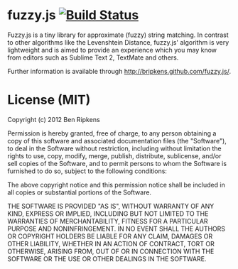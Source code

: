 # fuzzy.js [![Build Status](https://secure.travis-ci.org/bripkens/fuzzy.js.png)](https://secure.travis-ci.org/#!/bripkens/fuzzy.js)

Fuzzy.js is a tiny library for approximate (fuzzy) string matching. In
contrast to other algorithms like the Levenshtein Distance,
fuzzy.js' algorithm is very lightweight and is aimed to provide an
experience which you may know from editors such as Sublime Text 2,
TextMate and others.

Further information is available through http://bripkens.github.com/fuzzy.js/.

# License (MIT)

Copyright (c) 2012 Ben Ripkens

Permission is hereby granted, free of charge, to any person obtaining a copy of this software and associated documentation files (the "Software"), to deal in the Software without restriction, including without limitation the rights to use, copy, modify, merge, publish, distribute, sublicense, and/or sell copies of the Software, and to permit persons to whom the Software is furnished to do so, subject to the following conditions:

The above copyright notice and this permission notice shall be included in all copies or substantial portions of the Software.

THE SOFTWARE IS PROVIDED "AS IS", WITHOUT WARRANTY OF ANY KIND, EXPRESS OR IMPLIED, INCLUDING BUT NOT LIMITED TO THE WARRANTIES OF MERCHANTABILITY, FITNESS FOR A PARTICULAR PURPOSE AND NONINFRINGEMENT. IN NO EVENT SHALL THE AUTHORS OR COPYRIGHT HOLDERS BE LIABLE FOR ANY CLAIM, DAMAGES OR OTHER LIABILITY, WHETHER IN AN ACTION OF CONTRACT, TORT OR OTHERWISE, ARISING FROM, OUT OF OR IN CONNECTION WITH THE SOFTWARE OR THE USE OR OTHER DEALINGS IN THE SOFTWARE.